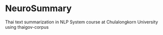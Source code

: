 # NeuroSummary
Thai text summarization in NLP System course at Chulalongkorn University using thaigov-corpus
